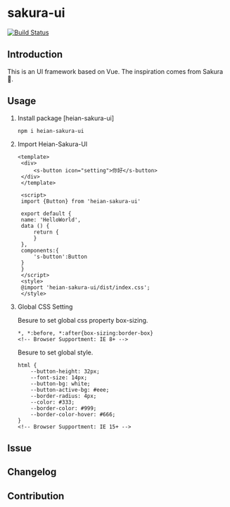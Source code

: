 # sakura-ui
[![Build Status](https://www.travis-ci.org/Firenzia/sakura-ui.svg?branch=master)](https://www.travis-ci.org/Firenzia/sakura-ui)

## Introduction
This is an UI framework based on Vue. The inspiration comes from Sakura :cherry_blossom:.

## Usage
1. Install package [heian-sakura-ui]
   ```
   npm i heian-sakura-ui
   ```
2. Import Heian-Sakura-UI
   ```
   <template>
    <div>
        <s-button icon="setting">你好</s-button>
    </div>
    </template>

    <script>
    import {Button} from 'heian-sakura-ui'

    export default {
    name: 'HelloWorld',
    data () {
        return {
        }
    },
    components:{
        's-button':Button
    }
    }
    </script>
    <style>
    @import 'heian-sakura-ui/dist/index.css';
    </style>

   ```
3. Global CSS Setting 
   
    Besure to set global css property box-sizing.
    ```
    *, *:before, *:after{box-sizing:border-box}
    <!-- Browser Supportment: IE 8+ -->
    ```
    
    Besure to set global style.
    ```
    html {
        --button-height: 32px;
        --font-size: 14px;
        --button-bg: white;
        --button-active-bg: #eee;
        --border-radius: 4px;
        --color: #333;
        --border-color: #999;
        --border-color-hover: #666;
    }
    <!-- Browser Supportment: IE 15+ -->
    ```
    
## Issue

## Changelog

## Contribution